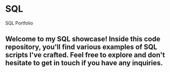 # SQL
SQL Portfolio
## Welcome to my SQL showcase! Inside this code repository, you'll find various examples of SQL scripts I've crafted. Feel free to explore and don't hesitate to get in touch if you have any inquiries.
